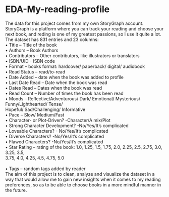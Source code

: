 # EDA-My-reading-profile

The data for this project comes from my own StoryGraph account. StoryGraph is a platform where you can track your reading and choose your next book, and reding is one of my greatest passions, so I use it quite a lot. <br>
The dataset has 831 entries and 23 columns:<br>
•	Title – Title of the book<br>
•	Authors – Book Authors<br>
•	Contributors – Other contributors, like illustrators or translators<br>
•	ISBN/UID - ISBN code<br>
•	Format – books format: hardcover/ paperback/ digital/ audiobook<br>
•	Read Status – read/to-read<br>
•	Date Added – date when the book was added to profile<br>
•	Last Date Read – Date when the book was read<br>
•	Dates Read – Dates when the book was read<br>
•	Read Count – Number of times the book has been read<br>
•	Moods – Reflective/Adventurous/ Dark/ Emotional/ Mysterious/ Funny/Lighthearted/ Tense/<br>
Hopeful/ Sad/Challenging/ Informative	<br>
•	Pace – Slow/ Medium/Fast<br> 
•	Character- or Plot-Driven? -Character/A mix/Plot<br>
•	Strong Character Development? -No/Yes/It’s complicated<br>
•	Loveable Characters? - No/Yes/It’s complicated<br>
•	Diverse Characters? -No/Yes/It’s complicated<br>
•	Flawed Characters? -No/Yes/It’s complicated<br>
•	Star Rating – rating of the book: 1.0, 1.25, 1.5, 1.75, 2.0, 2.25, 2.5, 2.75, 3.0, 3.25, 3.5,<br>
                                                                         3.75, 4.0, 4.25, 4.5, 4.75, 5.0	<br>	
•	Tags – random tags added by reader<br>
 The aim of this project is to clean, analyze and visualize the dataset in a way that would allow me to gain new insights when it comes to my reading preferences, so as to be able to choose books in a more mindful manner in the future.
